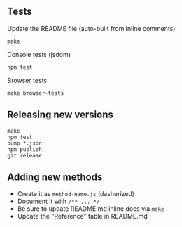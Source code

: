 ## Tests

Update the README file (auto-built from inline comments)

    make

Console tests (jsdom)

    npm test

Browser tests

    make browser-tests

## Releasing new versions

    make
    npm test
    bump *.json
    npm publish
    git release

## Adding new methods

 * Create it as `method-name.js` (dasherized)
 * Document it with `/** ... */`
 * Be sure to update README.md inline docs via `make`
 * Update the "Reference" table in README.md

